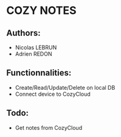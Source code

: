 # COZY NOTES

## Authors:
  - Nicolas LEBRUN
  - Adrien REDON
## Functionnalities:
  - Create/Read/Update/Delete on local DB
  - Connect device to CozyCloud
## Todo:
  - Get notes from CozyCloud
